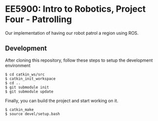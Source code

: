 # EE5900: Intro to Robotics, Project Four - Patrolling

Our implementation of having our robot patrol a region using ROS.

## Development

After cloning this repository, follow these steps to setup the development environment
```
$ cd catkin_ws/src
$ catkin_init_workspace
$ cd ..
$ git submodule init
$ git submodule update
```

Finally, you can build the project and start working on it.

```
$ catkin_make
$ source devel/setup.bash
```
